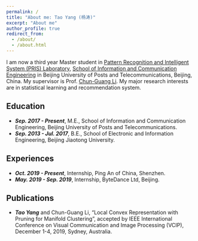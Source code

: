```yaml
---
permalink: /
title: "About me: Tao Yang (杨涛)"
excerpt: "About me"
author_profile: true
redirect_from: 
  - /about/
  - /about.html
---
```


I am now a third year Master student in [Pattern Recognition and Intelligent System (PRIS) Laboratory](http://www.pris.net.cn/), [School of Information and Communication Engineering](https://sice.bupt.edu.cn/) in Beijing University of Posts and Telecommunications, Beijing, China. My supervisor is Prof. [Chun-Guang Li](http://www.pris.net.cn/introduction/teacher/lichunguang). My major research interests are in statistical learning and recommendation system.

Education
------
* ***Sep. 2017 - Present***, M.E., School of Information and Communication Engineering, Beijing University of Posts and Telecommunications.
* ***Sep. 2013 - Jul. 2017***, B.E., School of Electronic and Information Engineering, Beijing Jiaotong University.

Experiences
------
* ***Oct. 2019 - Present***, Internship, Ping An of China, Shenzhen.
* ***May. 2019 - Sep. 2019***, Internship, ByteDance Ltd, Beijing.

Publications
------
* ***Tao Yang*** and Chun-Guang Li, “Local Convex Representation with Pruning for Manifold Clustering”, accepted by IEEE International Conference on Visual Communication and Image Processing (VCIP), December 1-4, 2019, Sydney, Australia.
